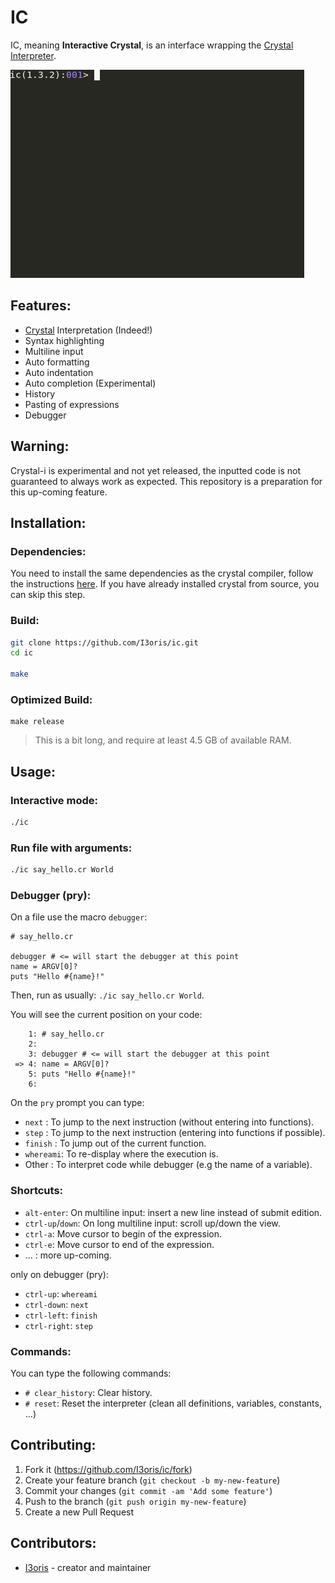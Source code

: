 # IC

IC, meaning **Interactive Crystal**, is an interface wrapping the [Crystal Interpreter](https://crystal-lang.org/2021/12/29/crystal-i.html).

![](./hello_ic.gif)

## Features:

* [Crystal](https://crystal-lang.org) Interpretation (Indeed!)
* Syntax highlighting
* Multiline input
* Auto formatting
* Auto indentation
* Auto completion (Experimental)
* History
* Pasting of expressions
* Debugger

## Warning:

Crystal-i is experimental and not yet released, the inputted code is not guaranteed to always work as expected. This repository is a preparation for this up-coming feature.

## Installation:

### Dependencies:

You need to install the same dependencies as the crystal compiler, follow the instructions [here](https://github.com/crystal-lang/crystal/wiki/All-required-libraries). If you have already installed crystal from source, you can skip this step.

### Build:

```sh
git clone https://github.com/I3oris/ic.git
cd ic

make
```

### Optimized Build:
```
make release
```
> This is a bit long, and require at least 4.5 GB of available RAM.

## Usage:

### Interactive mode:
```sh
./ic
```

### Run file with arguments:
```sh
./ic say_hello.cr World
```

### Debugger (pry):

On a file use the macro `debugger`:
```cr
# say_hello.cr

debugger # <= will start the debugger at this point
name = ARGV[0]?
puts "Hello #{name}!"
```
Then, run as usually: `./ic say_hello.cr World`.

You will see the current position on your code:
```cr
    1: # say_hello.cr
    2:
    3: debugger # <= will start the debugger at this point
 => 4: name = ARGV[0]?
    5: puts "Hello #{name}!"
    6:
```
On the `pry` prompt you can type:
* `next`    : To jump to the next instruction (without entering into functions).
* `step`    : To jump to the next instruction (entering into functions if possible).
* `finish`  : To jump out of the current function.
* `whereami`: To re-display where the execution is.
* Other     : To interpret code while debugger (e.g the name of a variable).

### Shortcuts:

* `alt-enter`: On multiline input: insert a new line instead of submit edition.
* `ctrl-up`/`down`: On long multiline input: scroll up/down the view.
* `ctrl-a`: Move cursor to begin of the expression.
* `ctrl-e`: Move cursor to end of the expression.
* ... : more up-coming.

only on debugger (pry):
* `ctrl-up`: `whereami`
* `ctrl-down`: `next`
* `ctrl-left`: `finish`
* `ctrl-right`: `step`

### Commands:
You can type the following commands:
* `# clear_history`: Clear history.
* `# reset`: Reset the interpreter (clean all definitions, variables, constants, ...)

## Contributing:

1. Fork it (<https://github.com/I3oris/ic/fork>)
2. Create your feature branch (`git checkout -b my-new-feature`)
3. Commit your changes (`git commit -am 'Add some feature'`)
4. Push to the branch (`git push origin my-new-feature`)
5. Create a new Pull Request

## Contributors:

- [I3oris](https://github.com/I3oris) - creator and maintainer
